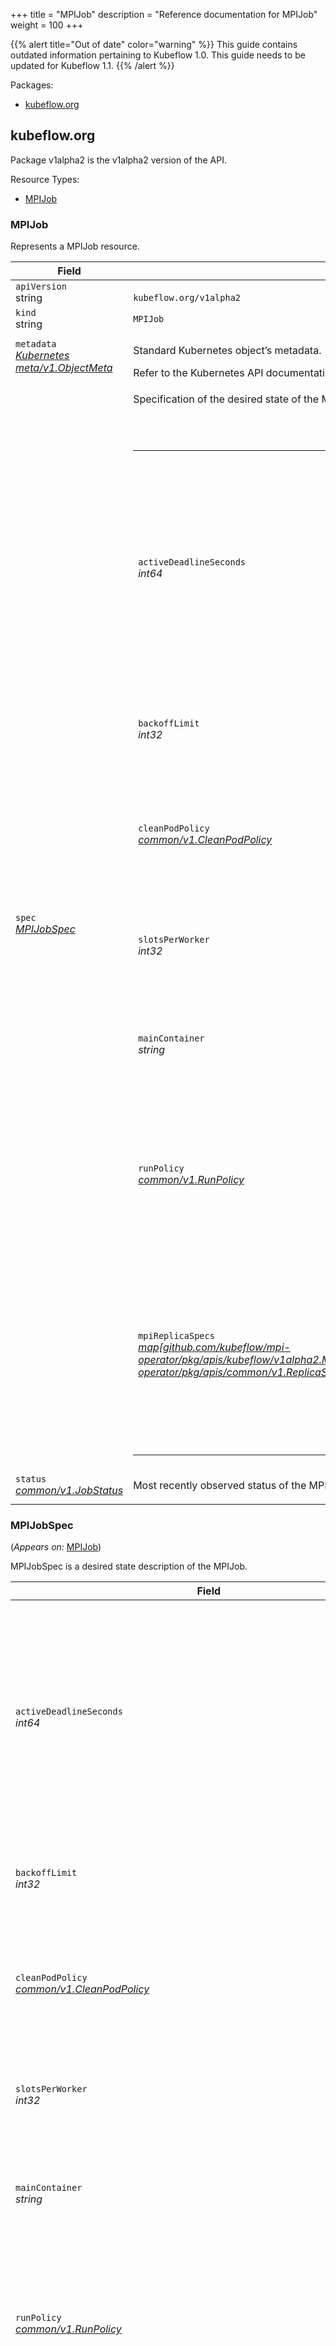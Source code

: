 +++
title = "MPIJob"
description = "Reference documentation for MPIJob"
weight = 100
+++

{{% alert title="Out of date" color="warning" %}}
This guide contains outdated information pertaining to Kubeflow 1.0. This guide
needs to be updated for Kubeflow 1.1.
{{% /alert %}}

<p>Packages:</p>
<ul>
<li>
<a href="#kubeflow.org">kubeflow.org</a>
</li>
</ul>
<h2 id="kubeflow.org">kubeflow.org</h2>
<p>
<p>Package v1alpha2 is the v1alpha2 version of the API.</p>
</p>
Resource Types:
<ul><li>
<a href="#github.com%2fkubeflow%2fmpi-operator%2fpkg%2fapis%2fkubeflow%2fv1alpha2.MPIJob">MPIJob</a>
</li></ul>
<h3 id="github.com/kubeflow/mpi-operator/pkg/apis/kubeflow/v1alpha2.MPIJob">MPIJob
</h3>
<p>
<p>Represents a MPIJob resource.</p>
</p>
<div class="table-responsive"><table class="table table-bordered">
<thead class="thead-light">
<tr>
<th>Field</th>
<th>Description</th>
</tr>
</thead>
<tbody>
<tr>
<td>
<code>apiVersion</code></br>
string</td>
<td>
<code>
kubeflow.org/v1alpha2
</code>
</td>
</tr>
<tr>
<td>
<code>kind</code></br>
string
</td>
<td><code>MPIJob</code></td>
</tr>
<tr>
<td>
<code>metadata</code></br>
<em>
<a href="https://kubernetes.io/docs/reference/generated/kubernetes-api/v1.13/#objectmeta-v1-meta">
Kubernetes meta/v1.ObjectMeta
</a>
</em>
</td>
<td>
<p>Standard Kubernetes object&rsquo;s metadata.</p>
Refer to the Kubernetes API documentation for the fields of the
<code>metadata</code> field.
</td>
</tr>
<tr>
<td>
<code>spec</code></br>
<em>
<a href="#github.com/kubeflow/mpi-operator/pkg/apis/kubeflow/v1alpha2.MPIJobSpec">
MPIJobSpec
</a>
</em>
</td>
<td>
<p>Specification of the desired state of the MPIJob.</p>
<br/>
<br/>
<div class="table-responsive"><table class="table table-bordered">
<tr>
<td>
<code>activeDeadlineSeconds</code></br>
<em>
int64
</em>
</td>
<td>
<em>(Optional)</em>
<p>Specifies the duration (in seconds) since startTime during which the job can remain active
before it is terminated. Must be a positive integer.
This setting applies only to pods where restartPolicy is OnFailure or Always.</p>
</td>
</tr>
<tr>
<td>
<code>backoffLimit</code></br>
<em>
int32
</em>
</td>
<td>
<em>(Optional)</em>
<p>Number of retries before marking this job as failed.</p>
</td>
</tr>
<tr>
<td>
<code>cleanPodPolicy</code></br>
<em>
<a href="/docs/reference/tfjob/v1/common/#CleanPodPolicy">
common/v1.CleanPodPolicy
</a>
</em>
</td>
<td>
<p>Defines the policy for cleaning up pods after the MPIJob completes.
Defaults to None.</p>
</td>
</tr>
<tr>
<td>
<code>slotsPerWorker</code></br>
<em>
int32
</em>
</td>
<td>
<em>(Optional)</em>
<p>Specifies the number of slots per worker used in hostfile.
Defaults to 1.</p>
</td>
</tr>
<tr>
<td>
<code>mainContainer</code></br>
<em>
string
</em>
</td>
<td>
<em>(Optional)</em>
<p>Specifies name of the main container which executes the MPI code.</p>
</td>
</tr>
<tr>
<td>
<code>runPolicy</code></br>
<em>
<a href="/docs/reference/tfjob/v1/common/#RunPolicy">
common/v1.RunPolicy
</a>
</em>
</td>
<td>
<em>(Optional)</em>
<p>Encapsulates various runtime policies of the distributed training job, for example how to clean up resources and how long the job can stay active.</p>
</td>
</tr>
<tr>
<td>
<code>mpiReplicaSpecs</code></br>
<em>
<a href="/docs/reference/tfjob/v1/common/#ReplicaSpec">
map[github.com/kubeflow/mpi-operator/pkg/apis/kubeflow/v1alpha2.MPIReplicaType]*github.com/kubeflow/tf-operator/pkg/apis/common/v1.ReplicaSpec
</a>
</em>
</td>
<td>
<p>A map of MPIReplicaType (type) to ReplicaSpec (value). Specifies the MPI cluster configuration.
For example,
{
&ldquo;Launcher&rdquo;: MPIReplicaSpec,
&ldquo;Worker&rdquo;: MPIReplicaSpec,
}</p>
</td>
</tr>
</table>
</td>
</tr>
<tr>
<td>
<code>status</code></br>
<em>
<a href="/docs/reference/tfjob/v1/common/#JobStatus">
common/v1.JobStatus
</a>
</em>
</td>
<td>
<p>Most recently observed status of the MPIJob.
Read-only (modified by the system).</p>
</td>
</tr>
</tbody>
</table>
<h3 id="github.com/kubeflow/mpi-operator/pkg/apis/kubeflow/v1alpha2.MPIJobSpec">MPIJobSpec
</h3>
<p>
(<em>Appears on:</em>
<a href="#github.com/kubeflow/mpi-operator/pkg/apis/kubeflow/v1alpha2.MPIJob">MPIJob</a>)
</p>
<p>
<p>MPIJobSpec is a desired state description of the MPIJob.</p>
</p>
<div class="table-responsive"><table class="table table-bordered">
<thead class="thead-light">
<tr>
<th>Field</th>
<th>Description</th>
</tr>
</thead>
<tbody>
<tr>
<td>
<code>activeDeadlineSeconds</code></br>
<em>
int64
</em>
</td>
<td>
<em>(Optional)</em>
<p>Specifies the duration (in seconds) since startTime during which the job can remain active
before it is terminated. Must be a positive integer.
This setting applies only to pods where restartPolicy is OnFailure or Always.</p>
</td>
</tr>
<tr>
<td>
<code>backoffLimit</code></br>
<em>
int32
</em>
</td>
<td>
<em>(Optional)</em>
<p>Number of retries before marking this job as failed.</p>
</td>
</tr>
<tr>
<td>
<code>cleanPodPolicy</code></br>
<em>
<a href="/docs/reference/tfjob/v1/common/#CleanPodPolicy">
common/v1.CleanPodPolicy
</a>
</em>
</td>
<td>
<p>Defines the policy for cleaning up pods after the MPIJob completes.
Defaults to None.</p>
</td>
</tr>
<tr>
<td>
<code>slotsPerWorker</code></br>
<em>
int32
</em>
</td>
<td>
<em>(Optional)</em>
<p>Specifies the number of slots per worker used in hostfile.
Defaults to 1.</p>
</td>
</tr>
<tr>
<td>
<code>mainContainer</code></br>
<em>
string
</em>
</td>
<td>
<em>(Optional)</em>
<p>Specifies name of the main container which executes the MPI code.</p>
</td>
</tr>
<tr>
<td>
<code>runPolicy</code></br>
<em>
<a href="/docs/reference/tfjob/v1/common/#RunPolicy">
common/v1.RunPolicy
</a>
</em>
</td>
<td>
<em>(Optional)</em>
<p>Encapsulates various runtime policies of the distributed training job, for example how to clean up resources and how long the job can stay active.</p>
</td>
</tr>
<tr>
<td>
<code>mpiReplicaSpecs</code></br>
<em>
<a href="/docs/reference/tfjob/v1/common/#ReplicaSpec">
map[github.com/kubeflow/mpi-operator/pkg/apis/kubeflow/v1alpha2.MPIReplicaType]*github.com/kubeflow/tf-operator/pkg/apis/common/v1.ReplicaSpec
</a>
</em>
</td>
<td>
<p>A map of MPIReplicaType (type) to ReplicaSpec (value). Specifies the MPI cluster configuration.
For example,
{
&ldquo;Launcher&rdquo;: MPIReplicaSpec,
&ldquo;Worker&rdquo;: MPIReplicaSpec,
}</p>
</td>
</tr>
</tbody>
</table>
<h3 id="github.com/kubeflow/mpi-operator/pkg/apis/kubeflow/v1alpha2.MPIReplicaType">MPIReplicaType
(<code>string</code> alias)</p></h3>
<p>
<p>MPIReplicaType is the type for MPIReplica. Can be one of &ldquo;Launcher&rdquo; or &ldquo;Worker&rdquo;.</p>
</p>
<hr/>
